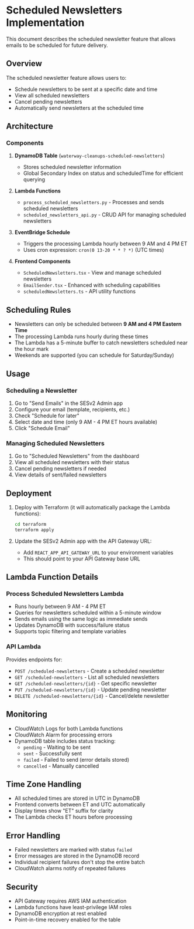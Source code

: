 # Scheduled Newsletters Implementation

This document describes the scheduled newsletter feature that allows emails to be scheduled for future delivery.

## Overview

The scheduled newsletter feature allows users to:
- Schedule newsletters to be sent at a specific date and time
- View all scheduled newsletters
- Cancel pending newsletters
- Automatically send newsletters at the scheduled time

## Architecture

### Components

1. **DynamoDB Table** (`waterway-cleanups-scheduled-newsletters`)
   - Stores scheduled newsletter information
   - Global Secondary Index on status and scheduledTime for efficient querying

2. **Lambda Functions**
   - `process_scheduled_newsletters.py` - Processes and sends scheduled newsletters
   - `scheduled_newsletters_api.py` - CRUD API for managing scheduled newsletters

3. **EventBridge Schedule**
   - Triggers the processing Lambda hourly between 9 AM and 4 PM ET
   - Uses cron expression: `cron(0 13-20 * * ? *)` (UTC times)

4. **Frontend Components**
   - `ScheduledNewsletters.tsx` - View and manage scheduled newsletters
   - `EmailSender.tsx` - Enhanced with scheduling capabilities
   - `scheduledNewsletters.ts` - API utility functions

## Scheduling Rules

- Newsletters can only be scheduled between **9 AM and 4 PM Eastern Time**
- The processing Lambda runs hourly during these times
- The Lambda has a 5-minute buffer to catch newsletters scheduled near the hour mark
- Weekends are supported (you can schedule for Saturday/Sunday)

## Usage

### Scheduling a Newsletter

1. Go to "Send Emails" in the SESv2 Admin app
2. Configure your email (template, recipients, etc.)
3. Check "Schedule for later"
4. Select date and time (only 9 AM - 4 PM ET hours available)
5. Click "Schedule Email"

### Managing Scheduled Newsletters

1. Go to "Scheduled Newsletters" from the dashboard
2. View all scheduled newsletters with their status
3. Cancel pending newsletters if needed
4. View details of sent/failed newsletters

## Deployment

1. Deploy with Terraform (it will automatically package the Lambda functions):
   ```bash
   cd terraform
   terraform apply
   ```

2. Update the SESv2 Admin app with the API Gateway URL:
   - Add `REACT_APP_API_GATEWAY_URL` to your environment variables
   - This should point to your API Gateway base URL

## Lambda Function Details

### Process Scheduled Newsletters Lambda

- Runs hourly between 9 AM - 4 PM ET
- Queries for newsletters scheduled within a 5-minute window
- Sends emails using the same logic as immediate sends
- Updates DynamoDB with success/failure status
- Supports topic filtering and template variables

### API Lambda

Provides endpoints for:
- `POST /scheduled-newsletters` - Create a scheduled newsletter
- `GET /scheduled-newsletters` - List all scheduled newsletters
- `GET /scheduled-newsletters/{id}` - Get specific newsletter
- `PUT /scheduled-newsletters/{id}` - Update pending newsletter
- `DELETE /scheduled-newsletters/{id}` - Cancel/delete newsletter

## Monitoring

- CloudWatch Logs for both Lambda functions
- CloudWatch Alarm for processing errors
- DynamoDB table includes status tracking:
  - `pending` - Waiting to be sent
  - `sent` - Successfully sent
  - `failed` - Failed to send (error details stored)
  - `cancelled` - Manually cancelled

## Time Zone Handling

- All scheduled times are stored in UTC in DynamoDB
- Frontend converts between ET and UTC automatically
- Display times show "ET" suffix for clarity
- The Lambda checks ET hours before processing

## Error Handling

- Failed newsletters are marked with status `failed`
- Error messages are stored in the DynamoDB record
- Individual recipient failures don't stop the entire batch
- CloudWatch alarms notify of repeated failures

## Security

- API Gateway requires AWS IAM authentication
- Lambda functions have least-privilege IAM roles
- DynamoDB encryption at rest enabled
- Point-in-time recovery enabled for the table
